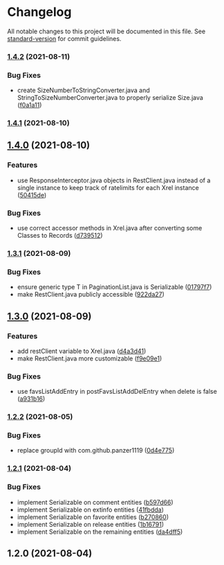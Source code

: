 # Changelog

All notable changes to this project will be documented in this file. See [standard-version](https://github.com/conventional-changelog/standard-version) for commit guidelines.

### [1.4.2](https://github.com/Panzer1119/xREL4J/compare/v1.4.1...v1.4.2) (2021-08-11)


### Bug Fixes

* create SizeNumberToStringConverter.java and StringToSizeNumberConverter.java to properly serialize Size.java ([f0a1a11](https://github.com/Panzer1119/xREL4J/commit/f0a1a11bcccb14757cfd1bc28299c70411346080))

### [1.4.1](https://github.com/Panzer1119/xREL4J/compare/v1.4.0...v1.4.1) (2021-08-10)

## [1.4.0](https://github.com/Panzer1119/xREL4J/compare/v1.3.1...v1.4.0) (2021-08-10)


### Features

* use ResponseInterceptor.java objects in RestClient.java instead of a single instance to keep track of ratelimits for each Xrel instance ([50415de](https://github.com/Panzer1119/xREL4J/commit/50415de9fc65de59e5dff52bc67f85b6279756c2))


### Bug Fixes

* use correct accessor methods in Xrel.java after converting some Classes to Records ([d739512](https://github.com/Panzer1119/xREL4J/commit/d739512c7f42df0439724341abacc27c6939c9cc))

### [1.3.1](https://github.com/Panzer1119/xREL4J/compare/v1.3.0...v1.3.1) (2021-08-09)


### Bug Fixes

* ensure generic type T in PaginationList.java is Serializable ([01797f7](https://github.com/Panzer1119/xREL4J/commit/01797f7edd05b0ed9d48f0057f4c0a26fa966c0e))
* make RestClient.java publicly accessible ([922da27](https://github.com/Panzer1119/xREL4J/commit/922da2733103ce3f7d57a6dfe28e34eae8f94847))

## [1.3.0](https://github.com/Panzer1119/xREL4J/compare/v1.2.2...v1.3.0) (2021-08-09)


### Features

* add restClient variable to Xrel.java ([d4a3d41](https://github.com/Panzer1119/xREL4J/commit/d4a3d41703645d43336c07a0a7c86cbb2e83f2ec))
* make RestClient.java more customizable ([f9e09e1](https://github.com/Panzer1119/xREL4J/commit/f9e09e13c22ffabe8aecd719d48a856e0579e8ec))


### Bug Fixes

* use favsListAddEntry in postFavsListAddDelEntry when delete is false ([a931b16](https://github.com/Panzer1119/xREL4J/commit/a931b165ccde5abc35d4208002db163da5cceaca))

### [1.2.2](https://github.com/Panzer1119/xREL4J/compare/v1.2.1...v1.2.2) (2021-08-05)


### Bug Fixes

* replace groupId with com.github.panzer1119 ([0d4e775](https://github.com/Panzer1119/xREL4J/commit/0d4e775b6c9ae420dd0e393e1cc7b50ac3f4ff0e))

### [1.2.1](https://github.com/Panzer1119/xREL4J/compare/v1.2.0...v1.2.1) (2021-08-04)


### Bug Fixes

* implement Serializable on comment entities ([b597d66](https://github.com/Panzer1119/xREL4J/commit/b597d665fba520e128b58ac2c33473501b3785ad))
* implement Serializable on extinfo entities ([41fbdda](https://github.com/Panzer1119/xREL4J/commit/41fbdda9a349d450dd8717c59af9f468f07b236c))
* implement Serializable on favorite entities ([b270860](https://github.com/Panzer1119/xREL4J/commit/b2708609d29baea2ed758b89f887d036d33991cf))
* implement Serializable on release entities ([1b16791](https://github.com/Panzer1119/xREL4J/commit/1b1679198f939662c158e6a3eb2d9bc594ea8086))
* implement Serializable on the remaining entities ([da4dff5](https://github.com/Panzer1119/xREL4J/commit/da4dff5b3b14afcdfdb4352f08894f194f1960a2))

## 1.2.0 (2021-08-04)
